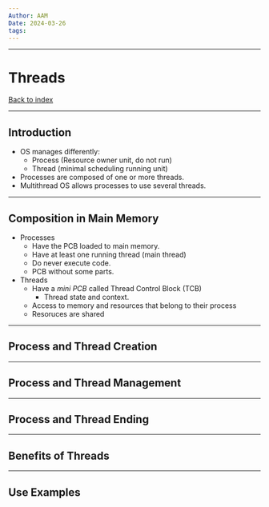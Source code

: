 ```yaml
---
Author: AAM
Date: 2024-03-26
tags:
---
```

---
# Threads

[Back to index](../OS.md)

---

## Introduction

- OS manages differently:
	- Process (Resource owner unit, do not run)
	- Thread (minimal scheduling running unit)
- Processes  are composed of one or more threads.
- Multithread OS allows processes to use several threads.

---
## Composition in Main Memory

- Processes
	- Have the PCB loaded to main memory.
	- Have at least one running thread (main thread)
	- Do never execute code.
	- PCB without some parts.
- Threads
	- Have a *mini PCB* called Thread Control Block (TCB)
		- Thread state and context.
	- Access to memory and resources that belong to their process
	- Resoruces are shared 

---
## Process and Thread Creation



---
## Process and Thread Management



---
## Process and Thread Ending



---
## Benefits of Threads



---
## Use Examples
